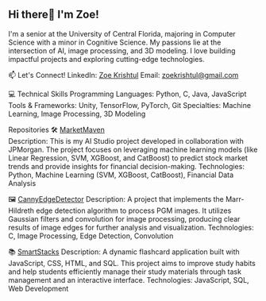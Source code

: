 ## Hi there👋 I'm Zoe!
I'm a senior at the University of Central Florida, majoring in Computer Science with a minor in Cognitive Science. My passions lie at the intersection of AI, image processing, and 3D modeling. I love building impactful projects and exploring cutting-edge technologies.

📫 Let's Connect!
LinkedIn: [Zoe Krishtul](https://www.linkedin.com/in/zoe-krishtul)
Email: [zoekrishtul@gmail.com](mailto:zoekrishtul@gmail.com)

💻 Technical Skills
Programming Languages: Python, C, Java, JavaScript
Tools & Frameworks: Unity, TensorFlow, PyTorch, Git
Specialties: Machine Learning, Image Processing, 3D Modeling

Repositories
🛠️ [MarketMaven](https://github.com/zoekrishtul/MarketMaven)  
Description: This is my AI Studio project developed in collaboration with JPMorgan. The project focuses on leveraging machine learning models (like Linear Regression, SVM, XGBoost, and CatBoost) to predict stock market trends and provide insights for financial decision-making.
Technologies: Python, Machine Learning (SVM, XGBoost, CatBoost), Financial Data Analysis

🖼️ [CannyEdgeDetector](https://github.com/zoekrishtul/CannyEdgeDetector)
Description: A project that implements the Marr-Hildreth edge detection algorithm to process PGM images. It utilizes Gaussian filters and convolution for image processing, producing clear results of image edges for further analysis and visualization.
Technologies: C, Image Processing, Edge Detection, Convolution

📚 [SmartStacks](https://github.com/zoekrishtul/SmartStacks) 
Description: A dynamic flashcard application built with JavaScript, CSS, HTML, and SQL. This project aims to improve study habits and help students efficiently manage their study materials through task management and an interactive interface.
Technologies: JavaScript, SQL, Web Development

